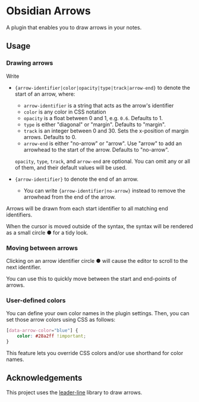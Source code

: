 # Obsidian Arrows
A plugin that enables you to draw arrows in your notes.

## Usage
### Drawing arrows
Write

- `{arrow-identifier|color|opacity|type|track|arrow-end}` to denote the start of an arrow, where:
    - `arrow-identifier` is a string that acts as the arrow's identifier
    - `color` is any color in CSS notation
    - `opacity` is a float between 0 and 1, e.g. `0.6`. Defaults to 1.
    - `type` is either "diagonal" or "margin". Defaults to "margin".
    - `track` is an integer between 0 and 30. Sets the x-position of margin arrows. Defaults to 0.
    - `arrow-end` is either "no-arrow" or "arrow". Use "arrow" to add an arrowhead to the start of the arrow. Defaults to "no-arrow".

    `opacity`, `type`, `track`, and `arrow-end` are optional. You can omit any or all of them, and their default values will be used.
- `{arrow-identifier}` to denote the end of an arrow.
    - You can write `{arrow-identifier|no-arrow}` instead to remove the arrowhead from the end of the arrow.


Arrows will be drawn from each start identifier to all matching end identifiers.

When the cursor is moved outside of the syntax, the syntax will be rendered as a small circle ● for a tidy look.


### Moving between arrows
Clicking on an arrow identifier circle ● will cause the editor to scroll to the next identifier.

You can use this to quickly move between the start and end-points of arrows.


### User-defined colors
You can define your own color names in the plugin settings. Then, you can set those arrow colors using CSS as follows:


```css
[data-arrow-color="blue"] {
    color: #28a2ff !important;
}
```

This feature lets you override CSS colors and/or use shorthand for color names.


## Acknowledgements
This project uses the [leader-line](https://anseki.github.io/leader-line/) library to draw arrows.